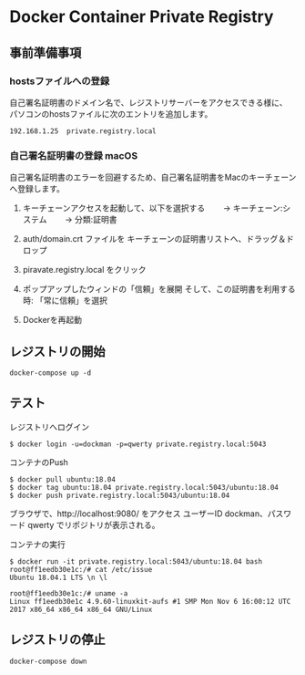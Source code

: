 # Docker Container Private Registry

## 事前準備事項


### hostsファイルへの登録

自己署名証明書のドメイン名で、レジストリサーバーをアクセスできる様に、
パソコンのhostsファイルに次のエントリを追加します。

~~~
192.168.1.25  private.registry.local
~~~


###  自己署名証明書の登録 macOS

自己署名証明書のエラーを回避するため、自己署名証明書をMacのキーチェーンへ登録します。


1. キーチェーンアクセスを起動して、以下を選択する
　　-> キーチェーン:システム
　　-> 分類:証明書

2. auth/domain.crt ファイルを キーチェーンの証明書リストへ、ドラッグ＆ドロップ

3. piravate.registry.local をクリック

4. ポップアップしたウィンドの「信頼」を展開
   そして、この証明書を利用する時: 「常に信頼」を選択

5. Dockerを再起動




## レジストリの開始

~~~
docker-compose up -d
~~~


## テスト

レジストリへログイン

~~~
$ docker login -u=dockman -p=qwerty private.registry.local:5043
~~~


コンテナのPush

~~~
$ docker pull ubuntu:18.04
$ docker tag ubuntu:18.04 private.registry.local:5043/ubuntu:18.04
$ docker push private.registry.local:5043/ubuntu:18.04
~~~


ブラウザで、http://localhost:9080/ をアクセス
ユーザーID dockman、パスワード qwerty でリポジトリが表示される。



コンテナの実行

~~~
$ docker run -it private.registry.local:5043/ubuntu:18.04 bash
root@ff1eedb30e1c:/# cat /etc/issue
Ubuntu 18.04.1 LTS \n \l

root@ff1eedb30e1c:/# uname -a
Linux ff1eedb30e1c 4.9.60-linuxkit-aufs #1 SMP Mon Nov 6 16:00:12 UTC 2017 x86_64 x86_64 x86_64 GNU/Linux
~~~



## レジストリの停止

~~~
docker-compose down
~~~




